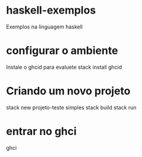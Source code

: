 # haskell-exemplos

Exemplos na linguagem haskell

# configurar o ambiente

Instale o ghcid para evaluete
stack install ghcid


# Criando um novo projeto

stack new projeto-teste simples
stack build
stack run

# entrar no ghci

ghci


#